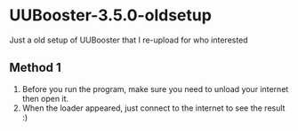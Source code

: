 # UUBooster-3.5.0-oldsetup
Just a old setup of UUBooster that I re-upload for who interested

## Method 1

1. Before you run the program, make sure you need to unload your internet then open it.
2. When the loader appeared, just connect to the internet to see the result :)
